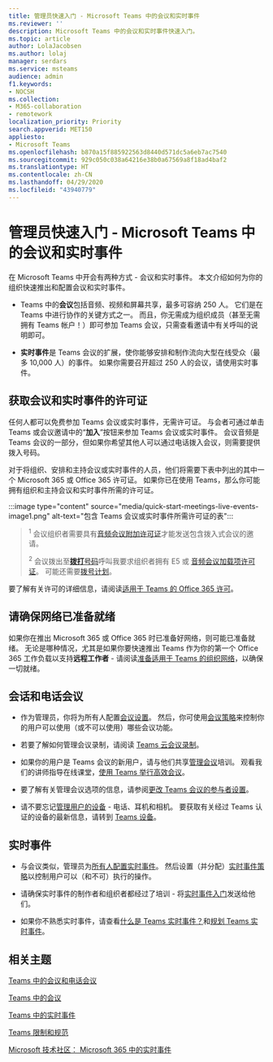 ```yaml
---
title: 管理员快速入门 - Microsoft Teams 中的会议和实时事件
ms.reviewer: ''
description: Microsoft Teams 中的会议和实时事件快速入门。
ms.topic: article
author: LolaJacobsen
ms.author: lolaj
manager: serdars
ms.service: msteams
audience: admin
f1.keywords:
- NOCSH
ms.collection:
- M365-collaboration
- remotework
localization_priority: Priority
search.appverid: MET150
appliesto:
- Microsoft Teams
ms.openlocfilehash: b870a15f885922563d8440d571dc5a6eb7ac7540
ms.sourcegitcommit: 929c050c038a64216e38b0a67569a8f18ad4baf2
ms.translationtype: HT
ms.contentlocale: zh-CN
ms.lasthandoff: 04/29/2020
ms.locfileid: "43940779"
---
```

# <a name="admin-quick-start---meetings-and-live-events-in-microsoft-teams"></a>管理员快速入门 - Microsoft Teams 中的会议和实时事件

在 Microsoft Teams 中开会有两种方式 - 会议和实时事件。 本文介绍如何为你的组织快速推出和配置会议和实时事件。 

 - Teams 中的**会议**包括音频、视频和屏幕共享，最多可容纳 250 人。 它们是在 Teams 中进行协作的关键方式之一。 而且，你无需成为组织成员（甚至无需拥有 Teams 帐户！）即可参加 Teams 会议，只需查看邀请中有关呼叫的说明即可。 

 - **实时事件**是 Teams 会议的扩展，使你能够安排和制作流向大型在线受众（最多 10,000 人）的事件。 如果你需要召开超过 250 人的会议，请使用实时事件。

## <a name="get-licenses-for-meetings-and-live-events"></a>获取会议和实时事件的许可证

任何人都可以免费参加 Teams 会议或实时事件，无需许可证。 与会者可通过单击 Teams 或会议邀请中的“**加入**”按钮来参加 Teams 会议或实时事件。 会议音频是 Teams 会议的一部分，但如果你希望其他人可以通过电话拨入会议，则需要提供拨入号码。 

对于将组织、安排和主持会议或实时事件的人员，他们将需要下表中列出的其中一个 Microsoft 365 或 Office 365 许可证。 如果你已在使用 Teams，那么你可能拥有组织和主持会议和实时事件所需的许可证。 

:::image type="content" source="media/quick-start-meetings-live-events-image1.png" alt-text="包含 Teams 会议或实时事件所需许可证的表":::

> <sup>1</sup>  会议组织者需要具有[音频会议附加许可证](teams-add-on-licensing/microsoft-teams-add-on-licensing.md)才能发送包含拨入式会议的邀请。
>
> <sup>2</sup>  会议拨出至[**拨打**号码](set-up-the-call-me-feature-for-your-users.md)呼叫我要求组织者拥有 E5 或 [音频会议加载项许可证](teams-add-on-licensing/microsoft-teams-add-on-licensing.md)。 可能还需要[拨号计划](what-are-dial-plans.md)。 


要了解有关许可的详细信息，请阅读[适用于 Teams 的 Office 365 许可](Office-365-licensing.md)。 

## <a name="make-sure-your-networks-ready"></a>请确保网络已准备就绪

如果你在推出 Microsoft 365 或 Office 365 时已准备好网络，则可能已准备就绪。 无论是哪种情况，尤其是如果你要快速推出 Teams 作为你的第一个 Office 365 工作负载以支持**远程工作者** - 请阅读[准备适用于 Teams 的组织网络](prepare-network.md)，以确保一切就绪。

## <a name="meetings-and-conferencing"></a>会话和电话会议

- 作为管理员，你将为所有人配置[会议设置](meeting-settings-in-teams.md)。 然后，你可使用[会议策略](meeting-policies-in-teams.md)来控制你的用户可以使用（或不可以使用）哪些会议功能。 

- 若要了解如何管理会议录制，请阅读 [Teams 云会议录制](cloud-recording.md)。

- 如果你的用户是 Teams 会议的新用户，请与他们共享[管理会议](https://support.office.com/article/join-a-teams-meeting-078e9868-f1aa-4414-8bb9-ee88e9236ee4)培训。 观看我们的讲师指导在线课堂，[使用 Teams 举行高效会议](https://microsoftteams.eventbuilder.com/MaximizingTeamsMeetings)。

- 要了解有关管理会议选项的信息，请参阅[更改 Teams 会议的参与者设置](https://support.microsoft.com/article/change-participant-settings-for-a-teams-meeting-53261366-dbd5-45f9-aae9-a70e6354f88e)。

- 请不要忘记[管理用户的设备](device-management.md) - 电话、耳机和相机。 要获取有关经过 Teams 认证的设备的最新信息，请转到 [Teams 设备](https://office.com/teamsdevices)。

## <a name="live-events"></a>实时事件

- 与会议类似，管理员为[所有人配置实时事件](teams-live-events/configure-teams-live-events.md)。 然后设置（并分配）[实时事件策略](teams-live-events/set-up-for-teams-live-events.md)以控制用户可以（和不可）执行的操作。

- 请确保实时事件的制作者和组织者都经过了培训 - 将[实时事件入门](https://support.office.com/article/get-started-with-microsoft-teams-live-events-d077fec2-a058-483e-9ab5-1494afda578a)发送给他们。

- 如果你不熟悉实时事件，请查看[什么是 Teams 实时事件？](teams-live-events/what-are-teams-live-events.md)和[规划 Teams 实时事件](teams-live-events/plan-for-teams-live-events.md)。

## <a name="related-topics"></a>相关主题

[Teams 中的会议和电话会议](deploy-meetings-microsoft-teams-landing-page.md)

[Teams 中的会议](deploy-audio-conferencing-teams-landing-page.md)

[Teams 中的实时事件](teams-live-events/what-are-teams-live-events.md)

[Teams 限制和规范](limits-specifications-teams.md)

[Microsoft 技术社区： Microsoft 365 中的实时事件](https://resources.techcommunity.microsoft.com/live-events/)
